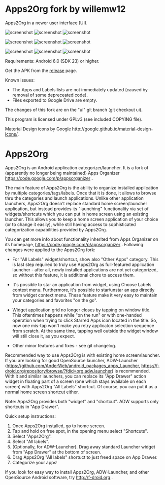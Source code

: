 
Apps2Org fork by willemw12
==========================

Apps2Org in a newer user interface (UI).

![screenshot](https://github.com/willemw12/apps2org/wiki/images/Screenshot_01.png) ![screenshot](https://github.com/willemw12/apps2org/wiki/images/Screenshot_02.png) ![screenshot](https://github.com/willemw12/apps2org/wiki/images/Screenshot_03.png)

![screenshot](https://github.com/willemw12/apps2org/wiki/images/Screenshot_04.png) ![screenshot](https://github.com/willemw12/apps2org/wiki/images/Screenshot_05.png) ![screenshot](https://github.com/willemw12/apps2org/wiki/images/Screenshot_06.png)

![screenshot](https://github.com/willemw12/apps2org/wiki/images/Screenshot_07.png) ![screenshot](https://github.com/willemw12/apps2org/wiki/images/Screenshot_08.png) ![screenshot](https://github.com/willemw12/apps2org/wiki/images/Screenshot_09.png)

Requirements: Android 6.0 (SDK 23) or higher.

Get the APK from the [release](https://github.com/willemw12/apps2org/releases) page.

Known issues:

* The Apps and Labels lists are not immediately updated (caused by removal of some depreceated code).
* Files exported to Google Drive are empty.

The changes of this fork are on the "ui" git branch (git checkout ui).

This program is licensed under GPLv3 (see included COPYING file).

Material Design icons by Google http://google.github.io/material-design-icons/.


Apps2Org
========

Apps2Org is an Android application categorizer/launcher. It is a fork
of (apparently no longer being maintained) Apps Organizer
https://code.google.com/p/appsorganizer .

The main feature of Apps2Org is the ability to organize installed
application by multiple categories/tags/labels. Once that it is done,
it allows to browse thru the categories and launch applications. Unlike
other application launchers, Apps2Org doesn't replace standard
home screen/launcher application, but instead provides its "launching"
functionality via set of widgets/shortcuts which you can put in home
screen using an existing launcher. This allows you to keep a home
screen application of your choice (or to change it easily), while still
having access to sophisticated categorization capabilities provided
by Apps2Org.

You can get more info about functionality inherited from Apps Organizer
on its homepage, https://code.google.com/p/appsorganizer . Following
changes were applied to the Apps2Org fork:

- For "All Labels" widget/shortcut, show also "Other Apps" category.
This is last step required to truly use Apps2Org as full-featured
application launcher - after all, newly installed applications are not
yet categorized, so without this feature, it is additional chore to
access them.

- It's possible to star an application from widget, using Choose Labels
context menu. Furthermore, it's possible to star/unstar an app directly
from widget context menu. These feature make it very easy to maintain
your categories and favorites "on the go".

- Widget application grid no longer closes by tapping on window title.
This oftentimes happens while "on the run" or with one-handed operation
when trying to click Starred Apps icon located in the title. So, now one
mis-tap won't make you retry applicaton selection sequence from scratch.
At the same time, tapping well outside the widget window will still close
it, as you expect.

- Other minor features and fixes - see git changelog.

Recommended way to use Apps2Org is with existing home screen/launcher.
If you are looking for good OpenSource launcher, ADW-Launcher
(https://github.com/AnderWeb/android_packages_apps_Launcher,
https://f-droid.org/repository/browse/?fdid=org.adw.launcher) is
recommended. With it and similar launchers, you can replace its
"App Drawer" action widget in floating part of a screen (one which
stays available on each screen) with Apps2Org "All Labels" shortcut.
Of course, you can put it as a normal home screen shortcut either.

Note: Apps2Org provides both "widget" and "shortcut". ADW supports
only shortcuts in "App Drawer".

Quick setup instructions:

1. Once Apps2Org installed, go to home screen.
2. Tap and hold on free spot, in the opening menu select "Shortcuts".
3. Select "Apps2Org".
4. Select "All labels".
5. (Optionally, for ADW-Launcher). Drag away standard Launcher widget
from "App Drawer" at the bottom of screen.
6. Drag Apps2Org "All labels" shortuct to just freed space on App
Drawer.
7. Categorize your apps!

If you look for easy way to install Apps2Org, ADW-Launcher, and other
OpenSource Android software, try http://f-droid.org .
